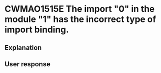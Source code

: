 # CWMAO1515E The import "0" in the module "1" has the incorrect type of import binding.

## Explanation

## User response